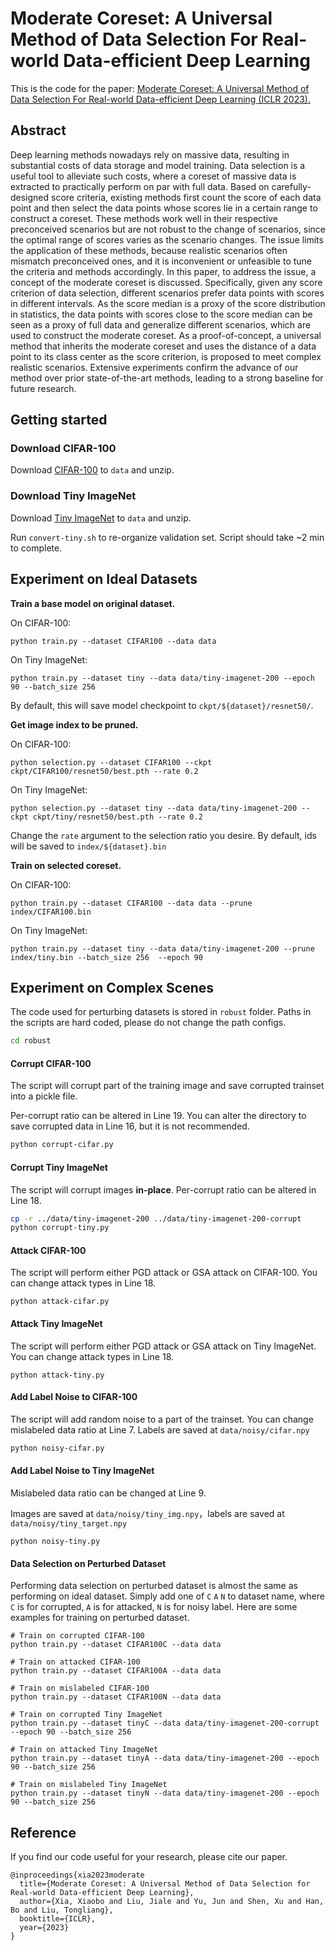 # Moderate Coreset: A Universal Method of Data Selection For Real-world Data-efficient Deep Learning

This is the code for the paper: [Moderate Coreset: A Universal Method of Data Selection For Real-world Data-efficient Deep Learning (ICLR 2023).](https://openreview.net/forum?id=7D5EECbOaf9)

## Abstract

Deep learning methods nowadays rely on massive data, resulting in substantial costs of data storage and model training. Data selection is a useful tool to alleviate such costs, where a coreset of massive data is extracted to practically perform on par with full data. Based on carefully-designed score criteria, existing methods first count the score of each data point and then select the data points whose scores lie in a certain range to construct a coreset. These methods work well in their respective preconceived scenarios but are not robust to the change of scenarios, since the optimal range of scores varies as the scenario changes. The issue limits the application of these methods, because realistic scenarios often mismatch preconceived ones, and it is inconvenient or unfeasible to tune the criteria and methods accordingly. In this paper, to address the issue, a concept of the moderate coreset is discussed. Specifically, given any score criterion of data selection, different scenarios prefer data points with scores in different intervals. As the score median is a proxy of the score distribution in statistics, the data points with scores close to the score median can be seen as a proxy of full data and generalize different scenarios, which are used to construct the moderate coreset. As a proof-of-concept, a universal method that inherits the moderate coreset and uses the distance of a data point to its class center as the score criterion, is proposed to meet complex realistic scenarios. Extensive experiments confirm the advance of our method over prior state-of-the-art methods, leading to a strong baseline for future research.

## Getting started

### Download CIFAR-100

Download [CIFAR-100](https://www.cs.toronto.edu/~kriz/cifar-100-python.tar.gz) to `data` and unzip.

### Download Tiny ImageNet

Download [Tiny ImageNet](http://cs231n.stanford.edu/tiny-imagenet-200.zip) to `data` and unzip.

Run `convert-tiny.sh` to re-organize validation set. Script should take ~2 min to complete.



## Experiment on Ideal Datasets

**Train a base model on original dataset.**

On CIFAR-100:

```
python train.py --dataset CIFAR100 --data data 
```

On Tiny ImageNet:

```
python train.py --dataset tiny --data data/tiny-imagenet-200 --epoch 90 --batch_size 256
```

By default, this will save model checkpoint to `ckpt/${dataset}/resnet50/`.

**Get image index to be pruned.**

On CIFAR-100:

```
python selection.py --dataset CIFAR100 --ckpt ckpt/CIFAR100/resnet50/best.pth --rate 0.2
```

On Tiny ImageNet:

```
python selection.py --dataset tiny --data data/tiny-imagenet-200 --ckpt ckpt/tiny/resnet50/best.pth --rate 0.2 
```

Change the `rate` argument to the selection ratio you desire.  By default, ids will be saved to `index/${dataset}.bin`

**Train on selected coreset.**

On CIFAR-100:

```
python train.py --dataset CIFAR100 --data data --prune index/CIFAR100.bin
```

On Tiny ImageNet:

```
python train.py --dataset tiny --data data/tiny-imagenet-200 --prune index/tiny.bin --batch_size 256  --epoch 90
```



## Experiment on Complex Scenes

The code used for perturbing datasets is stored in `robust` folder. Paths in the scripts are hard coded, please do not change the path configs.

```bash
cd robust
```

#### Corrupt CIFAR-100

The script will corrupt part of the training image and save corrupted trainset into a pickle file. 

Per-corrupt ratio can be altered in Line 19. You can alter the directory to save corrupted data in Line 16, but it is not recommended.

```bash
python corrupt-cifar.py
```
#### Corrupt Tiny ImageNet

The script will corrupt images **in-place**. Per-corrupt ratio can be altered in Line 18.

```bash
cp -r ../data/tiny-imagenet-200 ../data/tiny-imagenet-200-corrupt
python corrupt-tiny.py
```
#### Attack CIFAR-100

The script will perform either PGD attack or GSA attack on CIFAR-100.  You can change attack types in Line 18. 

```
python attack-cifar.py
```
#### Attack Tiny ImageNet

The script will perform either PGD attack or GSA attack on Tiny ImageNet. You can change attack types in Line 18. 

```
python attack-tiny.py
```
#### Add Label Noise to CIFAR-100

The script will add random noise to a part of the trainset. You can change mislabeled data ratio at Line 7. Labels are saved at `data/noisy/cifar.npy`

```bash
python noisy-cifar.py
```
#### Add Label Noise to Tiny ImageNet

Mislabeled data ratio can be changed at Line 9.

Images are saved at `data/noisy/tiny_img.npy`，labels are saved at `data/noisy/tiny_target.npy`

```
python noisy-tiny.py
```
#### Data Selection on Perturbed Dataset

Performing data selection on perturbed dataset is almost the same as performing on ideal dataset. Simply add one of `C` `A` `N` to dataset name, where `C` is for corrupted, `A` is for attacked, `N` is for noisy label. Here are some examples for training on perturbed dataset.

```
# Train on corrupted CIFAR-100
python train.py --dataset CIFAR100C --data data 

# Train on attacked CIFAR-100
python train.py --dataset CIFAR100A --data data 

# Train on mislabeled CIFAR-100
python train.py --dataset CIFAR100N --data data 

# Train on corrupted Tiny ImageNet
python train.py --dataset tinyC --data data/tiny-imagenet-200-corrupt --epoch 90 --batch_size 256

# Train on attacked Tiny ImageNet
python train.py --dataset tinyA --data data/tiny-imagenet-200 --epoch 90 --batch_size 256

# Train on mislabeled Tiny ImageNet
python train.py --dataset tinyN --data data/tiny-imagenet-200 --epoch 90 --batch_size 256
```



## Reference

If you find our code useful for your research, please cite our paper.

```
@inproceedings{xia2023moderate
  title={Moderate Coreset: A Universal Method of Data Selection for Real-world Data-efficient Deep Learning},
  author={Xia, Xiaobo and Liu, Jiale and Yu, Jun and Shen, Xu and Han, Bo and Liu, Tongliang},
  booktitle={ICLR},
  year={2023}
}
```

